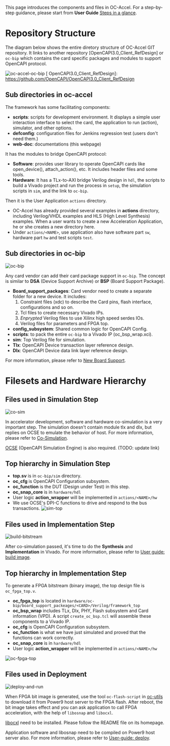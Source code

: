 This page introduces the components and files in OC-Accel. For a step-by-step guidance, please start from **User Guide** [Steps in a glance].

[ Steps in a glance ]: ../user-guide/0-steps/



# Repository Structure

The diagram below shows the entire diretory structure of OC-Accel GIT repository. It links to another repository [OpenCAPI3.0_Client_RefDesign] or `oc-bip` which contains the card specific packages and modules to support OpenCAPI protocol.

![oc-accel-oc-bip](pictures/oc-accel-oc-bip.svg)
[ OpenCAPI3.0_Client_RefDesign]: https://github.com/OpenCAPI/OpenCAPI3.0_Client_RefDesign



## Sub directories in oc-accel

The framework has some facilitating components:

* **scripts**: scripts for development environment. It displays a simple user interaction interface to select the card, the application to run (action), simulator, and other options.
* **defconfig**: configuration files for Jenkins regression test (users don't need them.)
* **web-doc**: documentations (this webpage)

It has the modules to bridge OpenCAPI protocol:

* **Software**: provides user library to operate OpenCAPI cards like open_device(), attach_action(), etc. It includes header files and some tools.
* **Hardware**: It has a TLx-to-AXI bridge Verilog design in `hdl`, the scripts to build a Vivado project and run the process in `setup`, the simulation scripts in `sim`, and the link to `oc-bip`.

Then it is the User Application `actions` directory.

* OC-Accel has already provided several examples in **actions** directory, including Verilog/VHDL examples and HLS (High Level Synthesis) examples. When a user wants to create a new Acceleration Application, he or she creates a new directory here.
* Under `actions/<NAME>`, use application also have software part `sw`, hardware part `hw` and test scripts `test`.

## Sub directories in oc-bip

![oc-bip](pictures/oc-bip.svg)

Any card vendor can add their card package support in `oc-bip`. The concept is similar to **DSA** (Device Support Archive) or **BSP** (Board Support Package).

* **Board_support_packages**: Card vendor need to create a separate folder for a new device. It includes:
    1. Constraint files (xdc) to describe the Card pins, flash interface, configurations and so on.
    2. Tcl files to create necessary Vivado IPs.
    3. *Enprypted* Verilog files to use Xilinx high speed serdes IOs.
    4. Verilog files for parameters and FPGA top.
* **config_subsystem**: Shared common logic for OpenCAPI Config.
* **scripts**: to pack the entire `oc-bip` to a Vivado IP (oc_bsp_wrap.xci).
* **sim**: Top Verilog file for simulation.
* **Tlx**: OpenCAPI Device transaction layer reference design.
* **Dlx**: OpenCAPI Device data link layer reference design.

For more information, please refer to [New Board Support].

[New Board Support]: ../deep-dive/board-package/

# Filesets and Hardware Hierarchy


## Files used in Simulation Step

![co-sim](pictures/co-sim.svg)

In accelerator development, software and hardware co-simulation is a very important step. The simulation doesn't contain module tlx and dlx, but replies on OCSE to emulate the behavior of host. For more information, please refer to [Co-Simulation].

[OCSE] (OpenCAPI Simulation Engine) is also required. (TODO: update link)

## Top hierarchy in Simulation Step

* **top.sv** is in `oc-bip/sim` directory.
* **oc_cfg** is OpenCAPI Configuration subsystem.
* **oc_function** is the DUT (Design under Test) in this step.
* **oc_snap_core** is in `hardware/hdl`
* User logic **action_wrapper** will be implemented in `actions/<NAME>/hw`
* We use OCSE's DPI-C functions to drive and respond to the bus transactions.
![sim-top](pictures/sim-top.svg)



[ Co-Simulation ]: ../user-guide/6-co-simulation/
[ OCSE ]: https://github.com/OpenCAPI/ocse

## Files used in Implementation Step

![build-bitstream](pictures/build-bitstream.svg)

After co-simulation passed, it's time to do the **Synthesis** and **Implementation** in Vivado. For more information, please refer to [User guide: build image].

[User guide: build image]: ../user-guide/7-build-image/

## Top hierarchy in Implementation Step


To generate a FPGA bitstream (binary image), the top design file is `oc_fpga_top.v`.

* **oc_fpga_top** is located in `hardware/oc-bip/board_support_packeages/<CARD>/Verilog/framework_top`
* **oc_bsp_wrap** includes TLx, Dlx, PHY, Flash subsystem and Card information (VPD). A script `create_oc_bsp.tcl` will assemble these components to a Vivado IP.
* **oc_cfg** is OpenCAPI Configuration subsystem.
* **oc_function** is what we have just simulated and proved that the functions can work correctly.
* **oc_snap_core** is in `hardware/hdl`
* User logic **action_wrapper** will be implemented in `actions/<NAME>/hw`


![oc-fpga-top](pictures/oc-fpga-top.svg)


## Files used in Deployment

![deploy-and-run](pictures/deploy-and-run.svg)

When FPGA bit image is generated, use the tool `oc-flash-script` in [oc-utils] to download it from Power9 host server to the FPGA flash. After reboot, the bit image takes effect and you can ask application to call FPGA acceleration, with the help of `libosnap` and `libocxl`.

[libocxl] need to be installed. Please follow the README file on its homepage.

Application software and libosnap need to be compiled on Power9 host server also. For more information, please refer to [User-guide: deploy].

[libocxl]: https://github.com/OpenCAPI/libocxl
[oc-utils]: https://github.com/OpenCAPI/oc-utils.git
[User-guide: deploy]: ../user-guide/8-deploy/

